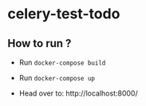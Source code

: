 # celery-test-todo

## How to run ?

- Run `docker-compose build`

- Run `docker-compose up`

- Head over to:
  http://localhost:8000/
